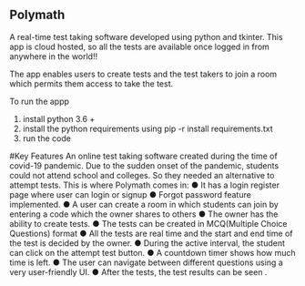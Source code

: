 ## Polymath

A real-time test taking software developed using python and tkinter.
This app is cloud hosted, so all the tests are available once logged in from anywhere in the world!!

The app enables users to create tests and the test takers to join a room which permits them access to take the test.

To run the appp
1) install python 3.6 +
2) install the python requirements using pip -r install requirements.txt
3) run the code


#Key Features
An online test taking software created during the time of covid-19 pandemic.
Due to the sudden onset of the pandemic, students could not attend school and
colleges. So they needed an alternative to attempt tests.
This is where Polymath comes in:
● It has a login register page where user can login or signup
● Forgot password feature implemented.
● A user can create a room in which students can join by entering a code which the
owner shares to others
● The owner has the ability to create tests.
● The tests can be created in MCQ(Multiple Choice Questions) format
● All the tests are real time and the start and end time of the test is decided by the
owner.
● During the active interval, the student can click on the attempt test button.
● A countdown timer shows how much time is left.
● The user can navigate between different questions using a very user-friendly UI.
● After the tests, the test results can be seen .
